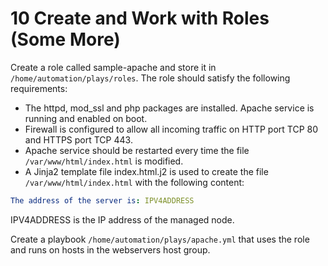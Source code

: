 # 10 Create and Work with Roles (Some More)

Create a role called sample-apache and store it in ```/home/automation/plays/roles```. The role should satisfy the following requirements:

- The httpd, mod_ssl and php packages are installed. Apache service is running and enabled on boot.
- Firewall is configured to allow all incoming traffic on HTTP port TCP 80 and HTTPS port TCP 443.
- Apache service should be restarted every time the file ```/var/www/html/index.html``` is modified.
- A Jinja2 template file index.html.j2 is used to create the file ```/var/www/html/index.html``` with the following content:

```yaml
The address of the server is: IPV4ADDRESS
```

IPV4ADDRESS is the IP address of the managed node.

Create a playbook ```/home/automation/plays/apache.yml``` that uses the role and runs on hosts in the webservers host group.
